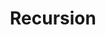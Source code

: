 ---
title: "Recursion"

categories: ['']

tags: ['Recursion']

arwords: 'استدعاء ذاتي'
arwords2: 'تكرار'

arexps: []

enwords: ['Recursion']

enexps: []

arlexicons: 'د'
arlexicons2: 'ك'

enlexicons: 'R'

authors: ['Ruqayya Roshdy']

translators: ['']

citations: 'العربية والذكاء الاصطناعي'

sources: 'مركز الملك عبدالله بن عبدالعزيز الدولي لخدمة اللغة العربية'

word: "true"

slug: ""
---